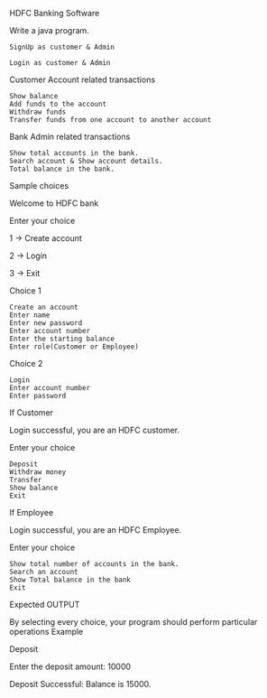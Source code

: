 HDFC Banking Software

Write a java program.

    SignUp as customer & Admin

    Login as customer & Admin

Customer Account related transactions

    Show balance
    Add funds to the account
    Withdraw funds
    Transfer funds from one account to another account

Bank Admin related transactions

    Show total accounts in the bank.
    Search account & Show account details.
    Total balance in the bank.

Sample choices

Welcome to HDFC bank

Enter your choice

1 -> Create account

2 -> Login

3 -> Exit

Choice 1

    Create an account
    Enter name
    Enter new password
    Enter account number
    Enter the starting balance
    Enter role(Customer or Employee)

Choice 2

    Login
    Enter account number
    Enter password

If Customer

Login successful, you are an HDFC customer.

Enter your choice

    Deposit
    Withdraw money
    Transfer
    Show balance
    Exit

If Employee

Login successful, you are an HDFC Employee.

Enter your choice

    Show total number of accounts in the bank.
    Search an account
    Show Total balance in the bank
    Exit

Expected OUTPUT

By selecting every choice, your program should perform particular operations
Example

Deposit

Enter the deposit amount: 10000

Deposit Successful: Balance is 15000.
